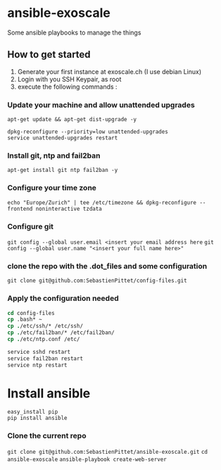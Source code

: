 # ansible-exoscale
Some ansible playbooks to manage the things

## How to get started
1. Generate your first instance at exoscale.ch (I use debian Linux)
2. Login with you SSH Keypair, as root
3. execute the following commands :

### Update your machine and allow unattended upgrades
`apt-get update && apt-get dist-upgrade -y`

```
dpkg-reconfigure --priority=low unattended-upgrades
service unattended-upgrades restart
```

### Install git, ntp and fail2ban
`apt-get install git ntp fail2ban -y`

### Configure your time zone
`echo "Europe/Zurich" | tee /etc/timezone && dpkg-reconfigure --frontend noninteractive tzdata`

### Configure git
`git config --global user.email <insert your email address here`
`git config --global user.name "<insert your full name here>"`

### clone the repo with the .dot_files and some configuration
`git clone git@github.com:SebastienPittet/config-files.git`

### Apply the configuration needed
```csh
cd config-files
cp .bash* ~
cp ./etc/ssh/* /etc/ssh/
cp ./etc/fail2ban/* /etc/fail2ban/
cp ./etc/ntp.conf /etc/

service sshd restart
service fail2ban restart
service ntp restart
```

# Install ansible
```
easy_install pip
pip install ansible
```

### Clone the current repo
`git clone git@github.com:SebastienPittet/ansible-exoscale.git`
`cd ansible-exoscale`
`ansible-playbook create-web-server`





